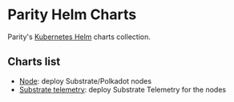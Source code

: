 # Parity Helm Charts

Parity's [Kubernetes Helm](https://helm.sh/) charts collection.

## Charts list

- [Node](charts/node/README.md): deploy Substrate/Polkadot nodes
- [Substrate telemetry](charts/substrate-telemetry/README.md): deploy Substrate Telemetry for the nodes
